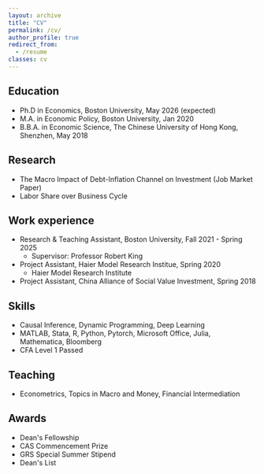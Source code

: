 ```yaml
---
layout: archive
title: "CV"
permalink: /cv/
author_profile: true
redirect_from:
  - /resume
classes: cv
---
```



## Education
* Ph.D in Economics, Boston University, May 2026 (expected)  
* M.A. in Economic Policy, Boston University, Jan 2020  
* B.B.A. in Economic Science, The Chinese University of Hong Kong, Shenzhen, May 2018

## Research
* The Macro Impact of Debt-Inflation Channel on Investment (Job Market Paper)
* Labor Share over Business Cycle

## Work experience
* Research & Teaching Assistant, Boston University, Fall 2021 - Spring 2025   
  * Supervisor: Professor Robert King
* Project Assistant, Haier Model Research Institue, Spring 2020 
  * Haier Model Research Institute
* Project Assistant, China Alliance of Social Value Investment, Spring 2018

## Skills
* Causal Inference, Dynamic Programming, Deep Learning  
* MATLAB, Stata, R, Python, Pytorch, Microsoft Office, Julia, Mathematica, Bloomberg  
* CFA Level 1 Passed

## Teaching
* Econometrics, Topics in Macro and Money, Financial Intermediation

## Awards
* Dean's Fellowship  
* CAS Commencement Prize
* GRS Special Summer Stipend
* Dean's List 
